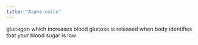 ```yaml
---
title: "Alpha cells"
---
```

glucagon which increases blood glucose is released when body identifies that your blood sugar is low

